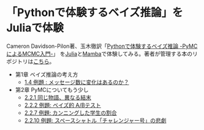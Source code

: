 # 「Pythonで体験するベイズ推論」をJuliaで体験

Cameron Davidson-Pilon著、玉木徹訳「[Pythonで体験するベイズ推論 -PyMCによるMCMC入門-](https://www.morikita.co.jp/books/book/3155)」
を[Julia](https://julialang.org/)と[Mamba](https://github.com/brian-j-smith/Mamba.jl)で体験してみる。著者が管理する本のリポジトリは[こちら](https://github.com/CamDavidsonPilon/Probabilistic-Programming-and-Bayesian-Methods-for-Hackers)。

- 第1章 ベイズ推論の考え方  
    - [1.4 例題 : メッセージ数に変化はあるのか？](chapter1_message.ipynb)  
- 第2章 PyMCについてもう少し  
    - [2.2.1 同じ物語、異なる結末](chapter2_simulate_model.ipynb)  
    - [2.2.2 例題: ベイズ的 A/Bテスト](chapter2_ab_test.ipynb)
    - [2.2.7 例題: カンニングした学生の割合](chapter2_cheat.ipynb)
    - [2.2.10 例題: スペースシャトル「チャレンジャー号」の悲劇](chapter2_challenger.ipynb)